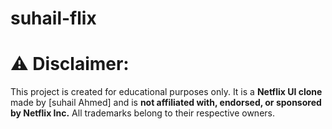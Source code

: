 # suhail-flix
# ⚠️ Disclaimer:
This project is created for educational purposes only. It is a **Netflix UI clone** made by [suhail Ahmed] and is **not affiliated with, endorsed, or sponsored by Netflix Inc.** All trademarks belong to their respective owners.

